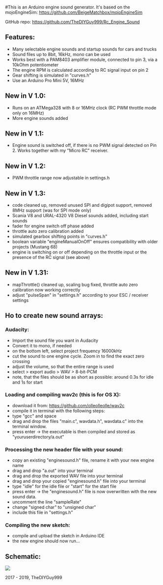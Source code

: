 #This is an Arduino engine sound generator.
It's based on the mojoEngineSim: https://github.com/BeigeMatchbox/mojoEngineSim

GitHub repo: https://github.com/TheDIYGuy999/Rc_Engine_Sound

## Features:
- Many selectable engine sounds and startup sounds for cars and trucks
- Sound files up to 8bit, 16kHz, mono can be used
- Works best with a PAM8403 amplifier module, connected to pin 3, via a 10kOhm potentiometer
- The engine RPM is calculated according to RC signal input on pin 2
- Gear shifting is simulated in "curves.h"
- Use an Arduino Pro Mini 5V, 16MHz

## New in V 1.0:
- Runs on an ATMega328 with 8 or 16MHz clock (RC PWM throttle mode only on 16MHz)
- More engine sounds added

## New in V 1.1:
- Engine sound is switched off, if there is no PWM signal detected on Pin 2. Works together with my "Micro RC" receiver.

## New in V 1.2:
- PWM throttle range now adjustable in settings.h

## New in V 1.3:
- code cleaned up, removed unused SPI and digipot support, removed 8MHz support (was for SPI mode only)
- Scania V8 and URAL-4320 V8 Diesel sounds added, including start sounds
- fader for engine switch off phase added
- throttle auto zero calibration added
- simulated gearbox shifting points in "curves.h"
- boolean variable "engineManualOnOff" ensures compatibility with older projects (Mustang 68)
- engine is switching on or off depending on the throttle input or the presence of the RC signal (see above)

## New in V 1.31:
- mapThrottle() cleaned up, scaling bug fixed, throttle auto zero calibration now working correctly
- adjust "pulseSpan" in "settings.h" according to your ESC / receiver settings

## Ho to create new sound arrays:

### Audacity:
- Import the sound file you want in Audacity
- Convert it to mono, if needed
- on the bottom left, select project frequency 16000kHz
- cut the sound to one engine cycle. Zoom in to find the exact zero crossing
- adjust the volume, so that the entire range is used
- select > export audio > WAV > 8-bit-PCM
- note, that the files should be as short as possible: around 0.3s for idle and 1s for start

### Loading and compiling wav2c (this is for OS X):
- download it from: https://github.com/olleolleolle/wav2c
- compile it in terminal with the following steps:
- type "gcc" and space
- drag and drop the files "main.c", wavdata.h", wavdata.c" into the terminal window.
- press enter -> the executable is then compiled and stored as "youruserdirectory/a.out"

### Processing the new header file with your sound:
- copy an existing "enginesound.h" file, rename it with your new engine name
- drag and drop "a.out" into your terminal
- drag and drop the exported WAV file into your terminal
- drag and drop your copied "enginesound.h" file into your terminal
- type "idle" for the idle file or "start" for the start file
- press enter -> the "enginesound.h" file is now overwritten with the new sound data.
- uncomment the line "sampleRate"
- change "signed char" to "unsigned char"
- include this file in "settings.h"

### Compiling the new sketch:
- compile and upload the sketch in Arduino IDE
- the new engine should now run...

## Schematic:
![](https://github.com/TheDIYGuy999/Rc_Engine_Sound/blob/master/wiring.jpg)


2017 - 2019, TheDIYGuy999
